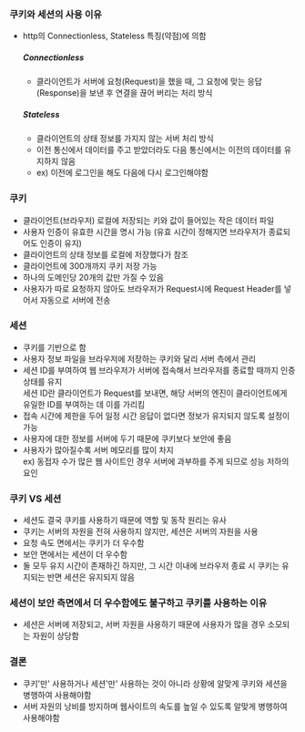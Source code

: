 ### 쿠키와 세션의 사용 이유
- http의 Connectionless, Stateless 특징(약점)에 의함
  ##### Connectionless
  - 클라이언트가 서버에 요청(Request)을 했을 때, 그 요청에 맞는 응답(Response)을 보낸 후 연결을 끊어 버리는 처리 방식
  
  ##### Stateless
  - 클라이언트의 상태 정보를 가지지 않는 서버 처리 방식
  - 이전 통신에서 데이터를 주고 받았더라도 다음 통신에서는 이전의 데이터를 유지하지 않음
  - ex) 이전에 로그인을 해도 다음에 다시 로그인해야함


### 쿠키
- 클라이언트(브라우저) 로컬에 저장되는 키와 값이 들어있는 작은 데이터 파일
- 사용자 인증이 유효한 시간을 명시 가능 (유효 시간이 정해지면 브라우저가 종료되어도 인증이 유지)
- 클라이언트의 상태 정보를 로컬에 저장했다가 참조
- 클라이언트에 300개까지 쿠키 저장 가능
- 하나의 도메인당 20개의 값만 가질 수 있음
- 사용자가 따로 요청하지 않아도 브라우저가 Request시에 Request Header를 넣어서 자동으로 서버에 전송


### 세션
- 쿠키를 기반으로 함
- 사용자 정보 파일을 브라우저에 저장하는 쿠키와 달리 서버 측에서 관리
- 세션 ID를 부여하여 웹 브라우저가 서버에 접속해서 브라우저를 종료할 때까지 인증 상태를 유지
<br></t>세션 ID란 클라이언트가 Request를 보내면, 해당 서버의 엔진이 클라이언트에게 유일한 ID를 부여하는 데 이를 가리킴
- 접속 시간에 제한을 두어 일정 시간 응답이 없다면 정보가 유지되지 않도록 설정이 가능
- 사용자에 대한 정보를 서버에 두기 때문에 쿠키보다 보안에 좋음
- 사용자가 많아질수록 서버 메모리를 많이 차지
<br></t>ex) 동접자 수가 많은 웹 사이트인 경우 서버에 과부하를 주게 되므로 성능 저하의 요인


### 쿠키 VS 세션
- 세션도 결국 쿠키를 사용하기 때문에 역할 및 동작 원리는 유사
- 쿠키는 서버의 자원을 전혀 사용하지 않지만, 세션은 서버의 자원을 사용
- 요청 속도 면에서는 쿠키가 더 우수함
- 보안 면에서는 세션이 더 우수함
- 둘 모두 유지 시간이 존재하긴 하지만, 그 시간 이내에 브라우저 종료 시 쿠키는 유지되는 반면 세션은 유지되지 않음


### 세션이 보안 측면에서 더 우수함에도 불구하고 쿠키를 사용하는 이유
- 세션은 서버에 저장되고, 서버 자원을 사용하기 때문에 사용자가 많을 경우 소모되는 자원이 상당함


### 결론
- 쿠키'만' 사용하거나 세션'만' 사용하는 것이 아니라 상황에 알맞게 쿠키와 세션을 병행하여 사용해야함
- 서버 자원의 낭비를 방지하며 웹사이트의 속도를 높일 수 있도록 알맞게 병행하여 사용해야함
